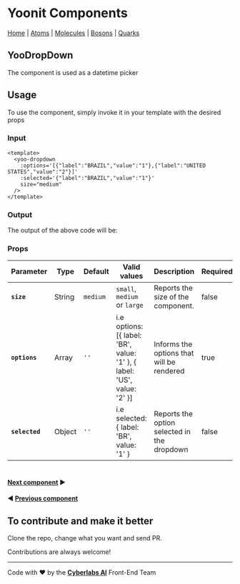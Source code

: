 # Yoonit Components

[Home](https://github.com/Yoonit-Labs/vue-yoonit-components/blob/development/README.md) | [Atoms](https://github.com/Yoonit-Labs/vue-yoonit-components/blob/development/README.md#atoms) | [Molecules](https://github.com/Yoonit-Labs/vue-yoonit-components/blob/development/README.md#molecules) | [Bosons](https://github.com/Yoonit-Labs/vue-yoonit-components/blob/development/README.md#bosons) | [Quarks](https://github.com/Yoonit-Labs/vue-yoonit-components/blob/development/README.md#quarks)

## YooDropDown

The component is used as a datetime picker

## Usage

To use the component, simply invoke it in your template with the desired props

### Input
```vue
<template>
  <yoo-dropdown
    :options='[{"label":"BRAZIL","value":"1"},{"label":"UNITED STATES","value":"2"}]'
    :selected='{"label":"BRAZIL","value":"1"}'
    size="medium"
  />
</template>
```
### Output

The output of the above code will be:

### Props

| Parameter | Type | Default | Valid values | Description | Required |
|-----------|------|------------------------|--------------|-------------|---------|
| **`size`** | String | `medium` | `small`, `medium` or `large` | Reports the size of the component. | false |
| **`options`** | Array | `''` | i.e options: [{ label: 'BR', value: '1' }, { label: 'US', value: '2' }] | Informs the options that will be rendered | true |
| **`selected`** | Object | `''` | i.e selected: { label: 'BR', value: '1' } | Reports the option selected in the dropdown | false |

#

 #### [**Next component**](../Icon/README.md) :arrow_forward:
 
 #### :arrow_backward: [**Previous component**](../CheckButton/README.md)

## To contribute and make it better

Clone the repo, change what you want and send PR.

Contributions are always welcome!

---

Code with ❤ by the [**Cyberlabs AI**](https://cyberlabs.ai/) Front-End Team
